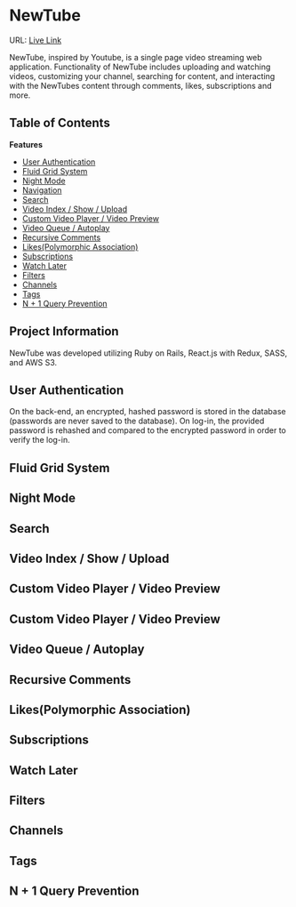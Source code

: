 # NewTube
URL: [Live Link]()

NewTube, inspired by Youtube, is a single page video streaming web application. Functionality of NewTube includes uploading and watching videos, customizing your channel, searching for content, and interacting with the NewTubes content through comments, likes, subscriptions and more.

## Table of Contents
**Features**

* [User Authentication](#user-authentication)
* [Fluid Grid System](#fluid-grid)
* [Night Mode](#night-mode)
* [Navigation](#navigation)
* [Search](#search)
* [Video Index / Show / Upload](#video)
* [Custom Video Player / Video Preview](#custom-video-player)
* [Video Queue / Autoplay](#video-queue)
* [Recursive Comments](#comments)
* [Likes(Polymorphic Association)](#likes)
* [Subscriptions](#subscriptions)
* [Watch Later](#watch-later)
* [Filters](#filter)
* [Channels](#channels)
* [Tags](#tags)
* [N + 1 Query Prevention](#query)

## Project Information
NewTube was developed utilizing Ruby on Rails, React.js with Redux, SASS, and AWS S3.

## User Authentication
On the back-end, an encrypted, hashed password is stored in the database (passwords are never saved to the database). On log-in, the provided password is rehashed and compared to the encrypted password in order to verify the log-in.

## Fluid Grid System
## Night Mode
## Search
## Video Index / Show / Upload
## Custom Video Player / Video Preview
## Custom Video Player / Video Preview
## Video Queue / Autoplay
## Recursive Comments
## Likes(Polymorphic Association)
## Subscriptions
## Watch Later
## Filters
## Channels
## Tags
## N + 1 Query Prevention
